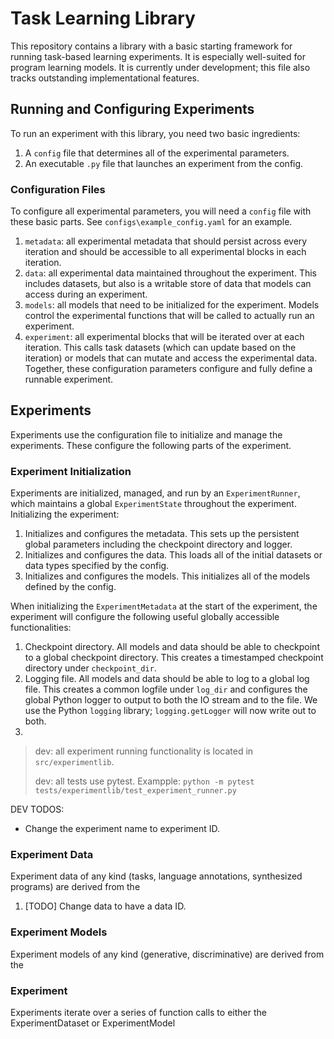 
# Task Learning Library
This repository contains a library with a basic starting framework for running task-based learning experiments. It is especially well-suited for program learning models.
It is currently under development; this file also tracks outstanding implementational features.

## Running and Configuring Experiments
To run an experiment with this library, you need two basic ingredients:
1. A `config` file that determines all of the experimental parameters.
2. An executable `.py` file that launches an experiment from the config.

### Configuration Files
To configure all experimental parameters, you will need a `config` file with these basic parts. See `configs\example_config.yaml` for an example.
1. `metadata`: all experimental metadata that should persist across every iteration and should be accessible to all experimental blocks in each iteration.
2. `data`: all experimental data maintained throughout the experiment. This includes datasets, but also is a writable store of data that models can access during an experiment.
3. `models`: all models that need to be initialized for the experiment. Models control the experimental functions that will be called to actually run an experiment.
4. `experiment`: all experimental blocks that will be iterated over at each iteration. This calls task datasets (which can update based on the iteration) or models that can mutate and access the experimental data.
Together, these configuration parameters configure and fully define a runnable experiment.

## Experiments
Experiments use the configuration file to initialize and manage the experiments. These configure the following parts of the experiment.

### Experiment Initialization
Experiments are initialized, managed, and run by an `ExperimentRunner`, which maintains a global `ExperimentState` throughout the experiment. 
Initializing the experiment:
1. Initializes and configures the metadata. This sets up the persistent global parameters including the checkpoint directory and logger.
2. Initializes and configures the data. This loads all of the initial datasets or data types specified by the config.
3. Initializes and configures the models. This initializes all of the models defined by the config.

When initializing the `ExperimentMetadata` at the start of the experiment, the experiment will configure the following useful globally accessible functionalities:
1. Checkpoint directory. All models and data should be able to checkpoint to a global checkpoint directory. This creates a timestamped checkpoint directory under `checkpoint_dir`.
2. Logging file. All models and data should be able to log to a global log file. This creates a common logfile under `log_dir` and configures the global Python logger to output to both the IO stream and to the file. We use the Python `logging` library; `logging.getLogger` will now write out to both.
3. 
> dev: all experiment running functionality is located in `src/experimentlib`.
>
> dev: all tests use pytest. Exampple: `python -m pytest tests/experimentlib/test_experiment_runner.py`

DEV TODOS:
- Change the experiment name to experiment ID.
### Experiment Data
Experiment data of any kind (tasks, language annotations, synthesized programs) are derived from the 
1. [TODO] Change data to have a data ID.

### Experiment Models
Experiment models of any kind (generative, discriminative) are derived from the 

### Experiment
Experiments iterate over a series of function calls to either the ExperimentDataset or ExperimentModel 



